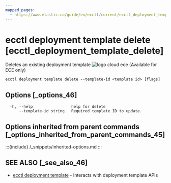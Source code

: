 ```yaml
---
mapped_pages:
  - https://www.elastic.co/guide/en/ecctl/current/ecctl_deployment_template_delete.html
---
```


# ecctl deployment template delete [ecctl_deployment_template_delete]

Deletes an existing deployment template ![logo cloud ece](https://doc-icons.s3.us-east-2.amazonaws.com/logo_cloud_ece.svg "Supported on {{ece}}") (Available for ECE only)

```
ecctl deployment template delete --template-id <template id> [flags]
```


## Options [_options_46]

```
  -h, --help                 help for delete
      --template-id string   Required template ID to update.
```


## Options inherited from parent commands [_options_inherited_from_parent_commands_45]

:::{include} /_snippets/inherited-options.md
:::


## SEE ALSO [_see_also_46]

* [ecctl deployment template](/reference/ecctl_deployment_template.md)	 - Interacts with deployment template APIs

